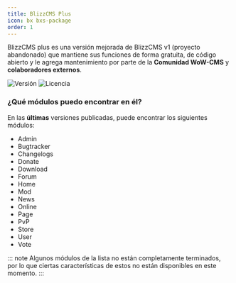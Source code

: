 ```yaml
---
title: BlizzCMS Plus
icon: bx bxs-package
order: 1
---
```


BlizzCMS plus es una versión mejorada de BlizzCMS v1 (proyecto abandonado) que mantiene sus funciones de forma gratuita, de código abierto y le agrega mantenimiento por parte de la **Comunidad WoW-CMS** y **colaboradores externos**.

![Versión](https://img.shields.io/github/v/release/WoW-CMS/BlizzCMS?filter=v1.*&style=flat-square&logo=github&color=green)
![Licencia](https://img.shields.io/github/license/WoW-CMS/BlizzCMS?style=flat-square&color=blue)

### ¿Qué módulos puedo encontrar en él?

En las **últimas** versiones publicadas, puede encontrar los siguientes módulos:

- Admin
- Bugtracker
- Changelogs
- Donate
- Download
- Forum
- Home
- Mod
- News
- Online
- Page
- PvP
- Store
- User
- Vote

::: note
Algunos módulos de la lista no están completamente terminados, por lo que ciertas características de estos no están disponibles en este momento.
:::

